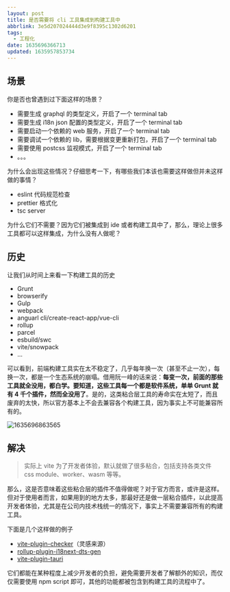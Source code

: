 ```yaml
---
layout: post
title: 是否需要将 cli 工具集成到构建工具中
abbrlink: 3e5d207024444d3e9f8395c1302d6201
tags:
  - 工程化
date: 1635696366713
updated: 1635957853734
---
```


## 场景

你是否也曾遇到过下面这样的场景？

*   需要生成 graphql 的类型定义，开启了一个 terminal tab
*   需要生成 i18n json 配置的类型定义，开启了一个 terminal tab
*   需要启动一个依赖的 web 服务，开启了一个 terminal tab
*   需要调试一个依赖的 lib，需要根据变更重新打包，开启了一个 terminal tab
*   需要使用 postcss 监视模式，开启了一个 terminal tab
*   。。。

为什么会出现这些情况？仔细思考一下，有哪些我们本该也需要这样做但并未这样做的事情？

*   eslint 代码规范检查
*   prettier 格式化
*   tsc server

为什么它们不需要？因为它们被集成到 ide 或者构建工具中了，那么，理论上很多工具都可以这样集成，为什么没有人做呢？

## 历史

让我们从时间上来看一下构建工具的历史

*   Grunt
*   browserify
*   Gulp
*   webpack
*   anguarl cli/create-react-app/vue-cli
*   rollup
*   parcel
*   esbuild/swc
*   vite/snowpack
*   ...

可以看到，前端构建工具实在太不稳定了，几乎每年换一次（甚至不止一次），每换一次，都是一个生态系统的崩塌。借用阮一峰的话来说：**每变一次，前面的那些工具就全没用，都白学。要知道，这些工具每一个都是软件系统，单单 Grunt 就有 4 千个插件，然而全没用了**。是的，这类粘合层工具的寿命实在太短了，而且废弃的太快，所以官方基本上不会去兼容各个构建工具，因为事实上不可能兼容所有的。

![1635696863565](/resource/876b3fe42f3f4507af65a670d801a1a1.png)

## 解决

> 实际上 vite 为了开发者体验，默认就做了很多粘合，包括支持各类文件 css module、worker、wasm 等等。

那么，这是否意味着这些粘合层的插件不值得做呢？对于官方而言，或许是这样。但对于使用者而言，如果用到的地方太多，那最好还是做一层粘合插件，以此提高开发者体验，尤其是在公司内技术栈统一的情况下，事实上不需要兼容所有的构建工具。

下面是几个这样做的例子

*   [vite-plugin-checker](https://github.com/fi3ework/vite-plugin-checker)（灵感来源）
*   [rollup-plugin-i18next-dts-gen](https://github.com/rxliuli/liuli-tools/tree/master/libs/rollup-plugin-i18next-dts-gen)
*   [vite-plugin-tauri](https://github.com/amrbashir/vite-plugin-tauri)

它们都能在某种程度上减少开发者的负担，避免需要开发者了解额外的知识，而仅仅需要使用 npm script 即可，其他的功能都被包含到构建工具的流程中了。
